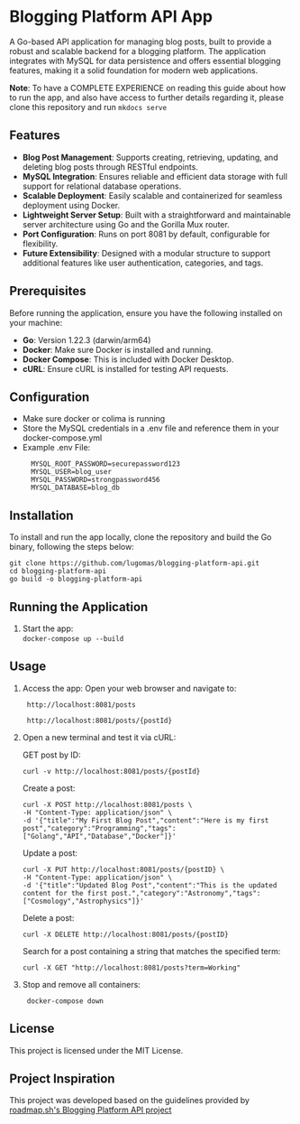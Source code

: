 # Blogging Platform API App
A Go-based API application for managing blog posts, built to provide a robust and scalable backend for a blogging platform. The application integrates with MySQL for data persistence and offers essential blogging features, making it a solid foundation for modern web applications.

**Note**: To have a COMPLETE EXPERIENCE on reading this guide about how to run the app, and also have access to further details regarding it, please clone this repository and run `mkdocs serve`

## Features
- **Blog Post Management**: Supports creating, retrieving, updating, and deleting blog posts through RESTful endpoints.
- **MySQL Integration**: Ensures reliable and efficient data storage with full support for relational database operations.
- **Scalable Deployment**: Easily scalable and containerized for seamless deployment using Docker.
- **Lightweight Server Setup**: Built with a straightforward and maintainable server architecture using Go and the Gorilla Mux router.
- **Port Configuration**: Runs on port 8081 by default, configurable for flexibility.
- **Future Extensibility**: Designed with a modular structure to support additional features like user authentication, categories, and tags.

## Prerequisites
Before running the application, ensure you have the following installed on your machine:
- **Go**: Version 1.22.3 (darwin/arm64)
- **Docker**: Make sure Docker is installed and running.
- **Docker Compose**: This is included with Docker Desktop.
- **cURL**: Ensure cURL is installed for testing API requests.

## Configuration
- Make sure docker or colima is running
- Store the MySQL credentials in a .env file and reference them in your docker-compose.yml
- Example .env File:  
  ```
    MYSQL_ROOT_PASSWORD=securepassword123
    MYSQL_USER=blog_user
    MYSQL_PASSWORD=strongpassword456
    MYSQL_DATABASE=blog_db
  ```

## Installation
To install and run the app locally, clone the repository and build the Go binary, following the steps below:
```
git clone https://github.com/lugomas/blogging-platform-api.git
cd blogging-platform-api
go build -o blogging-platform-api
```

## Running the Application
1. Start the app:  
   ```docker-compose up --build```

## Usage
1. Access the app:
   Open your web browser and navigate to:  
   ```
    http://localhost:8081/posts
   ```  
   ```
    http://localhost:8081/posts/{postId}
   ```    

2. Open a new terminal and test it via cURL:  

   GET post by ID:  
    ```
    curl -v http://localhost:8081/posts/{postId}
   ```    

   Create a post:  
    ```
    curl -X POST http://localhost:8081/posts \                                    
    -H "Content-Type: application/json" \
    -d '{"title":"My First Blog Post","content":"Here is my first post","category":"Programming","tags":["Golang","API","Database","Docker"]}'
    ```
   
   Update a post:  
    ```
    curl -X PUT http://localhost:8081/posts/{postID} \
    -H "Content-Type: application/json" \
    -d '{"title":"Updated Blog Post","content":"This is the updated content for the first post.","category":"Astronomy","tags":["Cosmology","Astrophysics"]}'
    ```
   
    Delete a post:  
    ```
    curl -X DELETE http://localhost:8081/posts/{postID}
   ```  

   Search for a post containing a string that matches the specified term:  
   ```
   curl -X GET "http://localhost:8081/posts?term=Working"  
   ```
3. Stop and remove all containers:
   ```
    docker-compose down
   ```

## License
This project is licensed under the MIT License.

## Project Inspiration
This project was developed based on the guidelines provided by [roadmap.sh's Blogging Platform API project](https://roadmap.sh/projects/blogging-platform-api)
